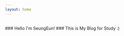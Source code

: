 ```yaml
---
layout: home
---
```


<br>
### Hello I'm SeungEun! 
### This is My Blog for Study :)
 
<!-- ## Theme : Jekyll -->
<!-- [![Jekyll Themes](https://img.shields.io/badge/featured%20on-JekyllThemes-red.svg)](https://sighingnow.github.io/jekyll-gitbook/) -->


